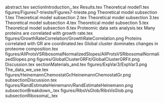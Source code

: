 abstract.tex
sectionIntroduction_.tex
Results.tex
Theoretical model1.tex
figures/Figures7-trieste/Figures7-trieste.png
Theoretical model subsection 1.tex
Theoretical model subsection 2.tex
Theoretical model subsection 3.tex
Theoretical model subsection 4.tex
Theoretical model subsection 5.tex
Theoretical model subsection 6.tex
Proteomic data sets analysis.tex
Many proteins are correlated with growth rate.tex
figures/GrowthRateCorrelation/GrowthRateCorrelation.png
Proteins correlated with GR are coordinated.tex
Global cluster dominates changes in proteome composition.tex
figures/AllProtsVSRibosomalNormalizedSlopes/AllProtsVSRibosomalNormalizedSlopes.png
figures/GlobalClusterGRFit/GlobalClusterGRFit.png
Discussion.tex
sectionMaterials_and.tex
figures/ExpVar3/ExpVar3.png
The_data_we_use.tex
figures/HeinemannChemostatGr/HeinemannChemostatGr.png
subsectionDiscussion.tex
figures/RandEstimateHeinemann/RandEstimateHeinemann.png
subsectionBreakdown_.tex
figures/RibsVsGlob/RibsVsGlob.png
subsectionRibosomal_.tex